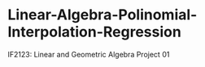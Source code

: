 # Linear-Algebra-Polinomial-Interpolation-Regression
IF2123: Linear and Geometric Algebra Project 01

